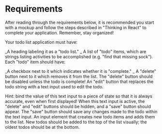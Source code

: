 # Requirements

After reading through the requirements below, it is recommended you start with a mockup and follow the steps described in "Thinking in React" to complete your application. Remember, stay organized!

Your todo list application must have:

_A heading labeling it as a "todo list."
_ A list of "todo" items, which are strings listing activities to be accomplished (e.g. "find that missing sock").
Each "todo" item should have:

_A checkbox next to it which indicates whether it is "complete."
_ A "delete" button next to it which removes it from the list.
The "delete" button should be disabled unless the todo is complete!
An "edit" button that replaces the todo string with a text input used to edit the todo.

Hint: bind the value of this text input to a piece of state so that it is always accurate, even when first displayed!
When this text input is active, the "delete" and "edit" buttons should be hidden, and a "save" button should appear. The "save" button should save any changes made to the todo within the text input.
An input element that creates new todo items and adds them to the list.
New todos should be added to the top of the list visually; the oldest todos should be at the bottom.
